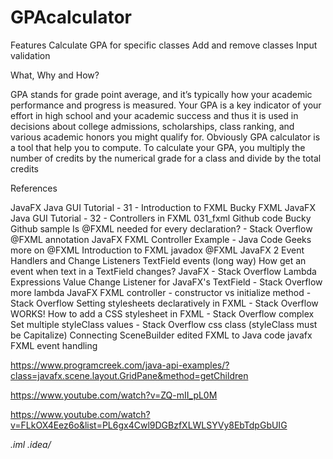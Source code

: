 # GPAcalculator


Features
    Calculate GPA for specific classes
    Add and remove classes
    Input validation
    
What, Why and How?

GPA stands for grade point average, and it’s typically how your academic performance and progress is measured.
Your GPA is a key indicator of your effort in high school and your academic success and thus it is used in decisions about college admissions, scholarships, class ranking, and various academic honors you might qualify for.
Obviously GPA calculator is a tool that help you to compute.
To calculate your GPA, you multiply the number of credits by the numerical grade for a class and divide by the total credits


References

   JavaFX Java GUI Tutorial - 31 - Introduction to FXML Bucky FXML
        JavaFX Java GUI Tutorial - 32 - Controllers in FXML
        031_fxml Github code Bucky Github sample
    Is @FXML needed for every declaration? - Stack Overflow @FXML annotation
        JavaFX FXML Controller Example - Java Code Geeks more on @FXML
        Introduction to FXML javadox @FXML
    JavaFX 2 Event Handlers and Change Listeners TextField events (long way)
        How get an event when text in a TextField changes? JavaFX - Stack Overflow Lambda Expressions
        Value Change Listener for JavaFX's TextField - Stack Overflow more lambda
    JavaFX FXML controller - constructor vs initialize method - Stack Overflow
    Setting stylesheets declaratively in FXML - Stack Overflow WORKS!
        How to add a CSS stylesheet in FXML - Stack Overflow complex
    Set multiple styleClass values - Stack Overflow css class (styleClass must be Capitalize)
    Connecting SceneBuilder edited FXML to Java code javafx FXML event handling

https://www.programcreek.com/java-api-examples/?class=javafx.scene.layout.GridPane&method=getChildren

https://www.youtube.com/watch?v=ZQ-mII_pL0M

https://www.youtube.com/watch?v=FLkOX4Eez6o&list=PL6gx4Cwl9DGBzfXLWLSYVy8EbTdpGbUIG

















*.iml
.idea/*
